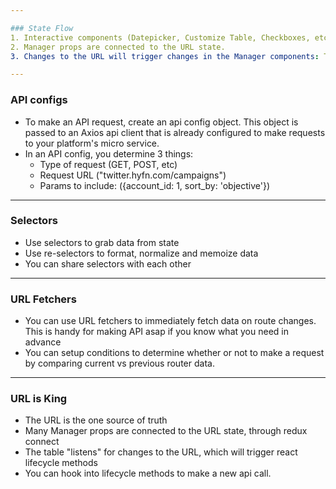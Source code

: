 ```yaml
---

### State Flow
1. Interactive components (Datepicker, Customize Table, Checkboxes, etc) make changes to the URL.
2. Manager props are connected to the URL state.
3. Changes to the URL will trigger changes in the Manager components: Table, Tabs, Toolbar, etc

---
```


### API configs
* To make an API request, create an api config object. This object is passed to an Axios api client that is already configured to make requests to your platform's micro service.
* In an API config, you determine 3 things:
  * Type of request (GET, POST, etc)
  * Request URL ("twitter.hyfn.com/campaigns")
  * Params to include: ({account_id: 1, sort_by: 'objective'})

---

### Selectors
* Use selectors to grab data from state
* Use re-selectors to format, normalize and memoize data
* You can share selectors with each other

---

### URL Fetchers
* You can use URL fetchers to immediately fetch data on route changes. This is handy for making API asap if you know what you need in advance
* You can setup conditions to determine whether or not to make a request by comparing current vs previous router data.

---

### URL is King
* The URL is the one source of truth
* Many Manager props are connected to the URL state, through redux connect
* The table "listens" for changes to the URL, which will trigger react lifecycle methods
* You can hook into lifecycle methods to make a new api call.
